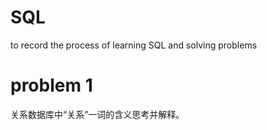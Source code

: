 # SQL
to record the process of learning SQL and solving problems

# problem 1
关系数据库中“关系”一词的含义思考并解释。

